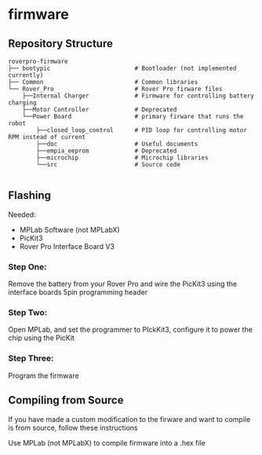 firmware
========

## Repository Structure

```
roverpro-firmware
├── bootypic                        # Bootloader (not implemented currently)
├── Common                          # Common libraries
└── Rover_Pro                       # Rover Pro firware files                
    ├──Internal Charger             # Firmware for controlling battery charging
    ├──Motor Controller             # Deprecated
    └──Power Board                  # primary firware that runs the robot
        ├──closed_loop_control      # PID loop for controlling motor RPM instead of current
        ├──doc                      # Useful documents
        ├──empia_eeprom             # Deprecated
        ├──microchip                # Microchip libraries
        └──src                      # Source code
  
```


## Flashing
Needed: 
- MPLab Software (not MPLabX)
- PicKit3
- Rover Pro Interface Board V3

### Step One:
Remove the battery from your Rover Pro and wire the PicKit3 using the interface boards 5pin programming header

### Step Two:
Open MPLab, and set the programmer to PIckKit3, configure it to power the chip using the PicKit

### Step Three:
Program the firmware

## Compiling from Source
If you have made a custom modification to the firware and want to compile is from source, follow these instructions

Use MPLab (not MPLabX) to compile firmware into a .hex file
